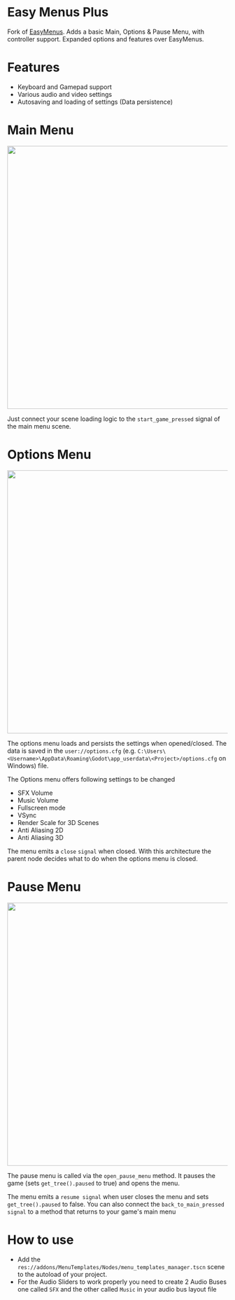 # Easy Menus Plus
Fork of [EasyMenus](https://github.com/SavoVuksan/EasyMenus).
Adds a basic Main, Options & Pause Menu, with controller support.
Expanded options and features over EasyMenus.
# Features
* Keyboard and Gamepad support
* Various audio and video settings
* Autosaving and loading of settings (Data persistence)
# Main Menu
<img src="Screenshots/main_menu.gif" width="600" />

Just connect your scene loading logic to the `start_game_pressed` signal of the main menu scene.
# Options Menu
<img src="Screenshots/options_menu.gif" width="600" />

The options menu loads and persists the settings when opened/closed. The data is saved in the `user://options.cfg` (e.g. `C:\Users\<Username>\AppData\Roaming\Godot\app_userdata\<Project>/options.cfg` on Windows) file.

The Options menu offers following settings to be changed
* SFX Volume
* Music Volume
* Fullscreen mode
* VSync
* Render Scale for 3D Scenes
* Anti Aliasing 2D
* Anti Aliasing 3D

The menu emits a `close` `signal` when closed. With this architecture the parent node decides what to do when the options menu is closed. 
# Pause Menu  
<img src="Screenshots/pause_menu.gif" width="600" />

The pause menu is called via the `open_pause_menu` method. It pauses the game (sets `get_tree().paused` to true) and opens the menu. 

The menu emits a `resume signal` when user closes the menu and sets `get_tree().paused` to false.
You can also connect the `back_to_main_pressed signal` to a method that returns to your game's main menu 

# How to use
* Add the `res://addons/MenuTemplates/Nodes/menu_templates_manager.tscn` scene to the autoload of your project.
* For the Audio Sliders to work properly you need to create 2 Audio Buses one called `SFX` and the other called `Music` in your audio bus layout file
